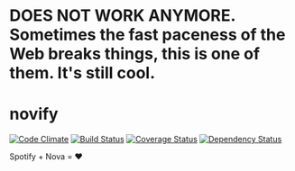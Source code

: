 # DOES NOT WORK ANYMORE. Sometimes the fast paceness of the Web breaks things, this is one of them. It's still cool.

novify
======

[![Code Climate](https://codeclimate.com/github/antoinelyset/novify.png)](https://codeclimate.com/github/antoinelyset/novify)
[![Build Status](https://travis-ci.org/antoinelyset/novify.png?branch=master)](https://travis-ci.org/antoinelyset/novify)
[![Coverage Status](https://coveralls.io/repos/antoinelyset/novify/badge.png?branch=master)](https://coveralls.io/r/antoinelyset/novify)
[![Dependency Status](https://gemnasium.com/antoinelyset/novify.png)](https://gemnasium.com/antoinelyset/novify)

Spotify + Nova = ❤


